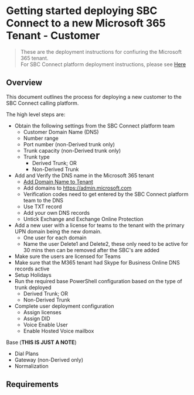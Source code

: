 # Getting started deploying SBC Connect to a new Microsoft 365 Tenant - Customer
> These are the deployment instructions for confiuring the Microsoft 365 tenant.
<br> For SBC Connect platform deployment instructions, please see [Here](getting-started-new-tenant-platform.md)

## Overview
This document outlines the process for deploying a new customer to the SBC Connect calling platform.

The high level steps are:
- Obtain the following settings from the SBC Connect platform team
  - Customer Domain Name (DNS)
  - Number range
  - Port number (non-Derived trunk only)
  - Trunk capacity (non-Derived trunk only)
  - Trunk type
    - Derived Trunk; OR
    - Non-Derived Trunk
- Add and Verify the DNS name in the Microsoft 365 tenant
  - [Add Domain Name to Tenant](pages/add-domain-name-to-tenant.md)
  - Add domains to https://admin.microsoft.com
  - Verification codes need to get entered by the SBC Connect platform team to the DNS
  - Use TXT record
  - Add your own DNS records
  - Untick Exchange and Exchange Online Protection
- Add a new user with a license for teams to the tenant with the primary UPN domain being the new domain.
  - One user for each domain
  - Name the user Delete1 and Delete2, these only need to be active for 30 mins then can be removed after the SBC's are added
- Make sure the users are licensed for Teams
- Make sure that the M365 tenant had Skype for Business Online DNS records active
- Setup Holidays
- Run the required base PowerShell configuration based on the type of trunk deployed
  - Derived Trunk; OR
  - Non-Derived Trunk
- Complete user deployment configuration
  - Assign licenses
  - Assign DID
  - Voice Enable User
  - Enable Hosted Voice mailbox

Base (**THIS IS JUST A NOTE**)
- Dial Plans
- Gateway (non-Derived only)
- Normalization

## Requirements

